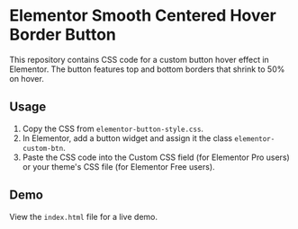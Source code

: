 # Elementor Smooth Centered Hover Border Button

This repository contains CSS code for a custom button hover effect in Elementor. The button features top and bottom borders that shrink to 50% on hover.

## Usage

1. Copy the CSS from `elementor-button-style.css`.
2. In Elementor, add a button widget and assign it the class `elementor-custom-btn`.
3. Paste the CSS code into the Custom CSS field (for Elementor Pro users) or your theme's CSS file (for Elementor Free users).

## Demo

View the `index.html` file for a live demo.
